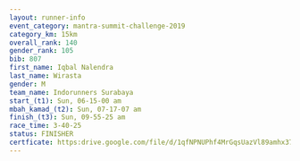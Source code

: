 ```yaml
---
layout: runner-info 
event_category: mantra-summit-challenge-2019 
category_km: 15km 
overall_rank: 140
gender_rank: 105
bib: 807
first_name: Iqbal Nalendra
last_name: Wirasta
gender: M
team_name: Indorunners Surabaya
start_(t1): Sun, 06-15-00 am
mbah_kamad_(t2): Sun, 07-17-07 am
finish_(t3): Sun, 09-55-25 am
race_time: 3-40-25
status: FINISHER
certficate: https:drive.google.com/file/d/1qfNPNUPhf4MrGqsUazVl89amhx37tB6L/view?usp=sharing
---
```

